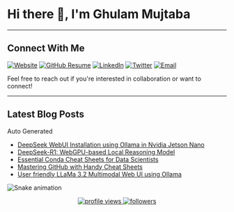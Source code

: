 # Hi there 👋, I'm Ghulam Mujtaba

---
## Connect With Me
[![Website](https://img.shields.io/badge/Website-gmujtaba.com-blue?style=flat&logo=google-chrome)](https://gmujtaba.com/)
[![GitHub Resume](https://img.shields.io/badge/GitHub-Resume-blue?logo=github&link=https://resume.github.io/?iamgmujtaba)](https://resume.github.io/?iamgmujtaba)
[![LinkedIn](https://img.shields.io/badge/LinkedIn-iamgmujtaba-blue?style=flat&logo=linkedin)](https://www.linkedin.com/in/iamgmujtaba/)
[![Twitter](https://img.shields.io/badge/Twitter-iamgmujtaba-blue?style=flat&logo=twitter)](https://twitter.com/iamgmujtaba)
[![Email](https://img.shields.io/badge/Email-gmujtaba@ieee.org-red?style=flat&logo=gmail)](mailto:gmujtaba@ieee.org)

Feel free to reach out if you're interested in collaboration or want to connect!

---

<!--
## GitHub Metrics
<p align="center">
  <img src="https://github-readme-streak-stats.herokuapp.com/?user=iamgmujtaba&theme=dark" alt="GitHub Streak"/>
  <img src="https://github-profile-trophy.vercel.app/?username=iamgmujtaba&theme=darkhub&row=1" alt="trophy"/>
</p>

-->

## Latest Blog Posts
Auto Generated
<!-- BLOG-POST-LIST:START -->
- [DeepSeek WebUI Installation using Ollama in Nvidia Jetson Nano](https://gmujtaba.com/blog/2025/deepseek-webui-demo-minimal-installation/)
- [DeepSeek-R1: WebGPU-based Local Reasoning Model](https://gmujtaba.com/blog/2025/deepseek-webgpu-demo/)
- [Essential Conda Cheat Sheets for Data Scientists](https://gmujtaba.com/blog/2025/essential-conda-cheat-sheets-for-data-scientists/)
- [Mastering GitHub with Handy Cheat Sheets](https://gmujtaba.com/blog/2024/mastering-github-with-handy-cheat-sheets/)
- [User friendly LLaMa 3.2 Multimodal Web UI using Ollama](https://gmujtaba.com/blog/2024/LLaMa3.2-multimodal-web-ui-using-ollama/)
<!-- BLOG-POST-LIST:END -->


![Snake animation](https://cdn.jsdelivr.net/gh/iamgmujtaba/iamgmujtaba@output/github-contribution-grid-snake.svg)

<p align="center">
  <a href="https://github.com/iamgmujtaba">
    <img src="https://komarev.com/ghpvc/?username=iamgmujtaba" alt="profile views" />
  </a>
  <a href="https://github.com/iamgmujtaba?tab=followers">
    <img src="https://img.shields.io/github/followers/iamgmujtaba" alt="followers" />
  </a>
</p>
